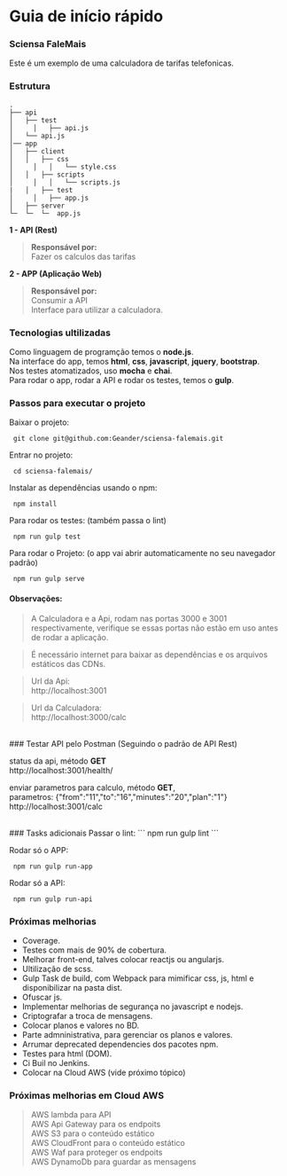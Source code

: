 # Guia de início rápido

### Sciensa FaleMais
Este é um exemplo de uma calculadora de tarifas telefonicas.

### Estrutura

    .
    ├── api
    │   ├── test
    │	  │   ├── api.js
    │   └── api.js
    │── app
    │   ├── client
    │   │   ├── css
    │	  │   │   └── style.css
    │   │   ├── scripts
    │	  │   │   └── scripts.js
    |   │   ├── test
    │	  │   ├── app.js
    │   ├── server
    └─  └─  └─  app.js


**1 - API (Rest)**
>**Responsável por:**<br />
>Fazer os calculos das tarifas<br />

**2 - APP (Aplicação Web)**
>**Responsável por:**<br />
>Consumir a API<br />
>Interface para utilizar a calculadora.

### Tecnologias ultilizadas
Como linguagem de programção temos o **node.js**.<br />
Na interface do app, temos **html**, **css**, **javascript**, **jquery**, **bootstrap**.<br />
Nos testes atomatizados, uso **mocha** e **chai**.<br />
Para rodar o app, rodar a API e rodar os testes, temos o **gulp**.<br />

### Passos para executar o projeto

Baixar o projeto:
```
 git clone git@github.com:Geander/sciensa-falemais.git
```

Entrar no projeto:

```
 cd sciensa-falemais/
```

Instalar as dependências usando o npm:
```
 npm install
```

Para rodar os testes:
(também passa o lint)
```
 npm run gulp test
```

Para rodar o Projeto:
(o app vai abrir automaticamente no seu navegador padrão)
```
 npm run gulp serve
```

#### Observações:
>A Calculadora e a Api, rodam nas portas 3000 e 3001 respectivamente, verifique se essas portas não estão em uso antes de rodar a aplicação.

>É necessário internet para baixar as dependências e os arquivos estáticos das CDNs.

>Url da Api:<br />
>http://localhost:3001

>Url da Calculadora:<br />
>http://localhost:3000/calc <br />

<br />
### Testar API pelo Postman
(Seguindo o padrão de API Rest)<br />

status da api, método **GET**<br />
http://localhost:3001/health/<br />

enviar parametros para calculo, método **GET**,<br /> parametros: {"from":"11","to":"16","minutes":"20","plan":"1"}<br />
http://localhost:3001/calc<br />

<br />
### Tasks adicionais
Passar o lint:
```
 npm run gulp lint
```

Rodar só o APP:

```
 npm run gulp run-app
```

Rodar só a API:
```
 npm run gulp run-api
```

### Próximas melhorias
- Coverage.
- Testes com mais de 90% de cobertura.
- Melhorar front-end, talves colocar reactjs ou angularjs.
- Ultilização de scss.
- Gulp Task de build, com Webpack para mimificar css, js, html e disponibilizar na pasta dist.
- Ofuscar js.
- Implementar melhorias de segurança no javascript e nodejs.
- Criptografar a troca de mensagens.
- Colocar planos e valores no BD.
- Parte admninistrativa, para gerenciar os planos e valores.
- Arrumar deprecated dependencies dos pacotes npm.
- Testes para html (DOM).
- Ci Buil no Jenkins.
- Colocar na Cloud AWS (vide próximo tópico)

### Próximas melhorias em Cloud AWS
>AWS lambda para API<br />
>AWS Api Gateway para os endpoits<br />
>AWS S3 para o conteúdo estático<br />
>AWS CloudFront para o conteúdo estático<br />
>AWS Waf para proteger os endpoits<br />
>AWS DynamoDb para guardar as mensagens<br />
